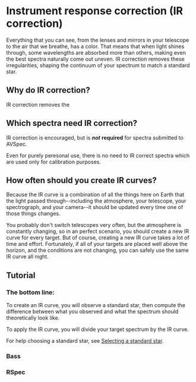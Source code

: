 # Instrument response correction (IR correction)

Everything that you can see, from the lenses and mirrors in your telescope to the air that we breathe, has a color. That means that when light shines through, some wavelengths are absorbed more than others, making even the best spectra naturally come out uneven. IR correction removes these irregularities, shaping the continuum of your spectrum to match a standard star.

## Why do IR correction?

IR correction removes the 

## Which spectra need IR correction?

IR correction is encouraged, but is ***not*** **required** for spectra submitted to AVSpec.

Even for purely peresonal use, there is no need to IR correct spectra which are used only for calibration purposes.

## How often should you create IR curves?

Because the IR curve is a combination of all the things here on Earth that the light passed through--including the atmosphere, your telescope, your spectrograph, and your camera--it should be updated every time one of those things changes.

You probably don't switch telescopes very often, but the atmosphere is constantly changing, so in an perfect scenario, you should create a new IR curve for every target. But of course, creating a new IR curve takes a lot of time and effort. Fortunately, if all of your targets are placed well above the horizon, and the conditions are not changing, you can safely use the same IR curve all night.

## Tutorial

### The bottom line:

To create an IR curve, you will observe a standard star, then compute the difference between what you observed and what the spectrum should theoretically look like.

To apply the IR curve, you will divide your target spectrum by the IR curve.

For help choosing a standard star, see [Selecting a standard star](../selecting%20a%20standard%20star.md).

### Bass

### RSpec